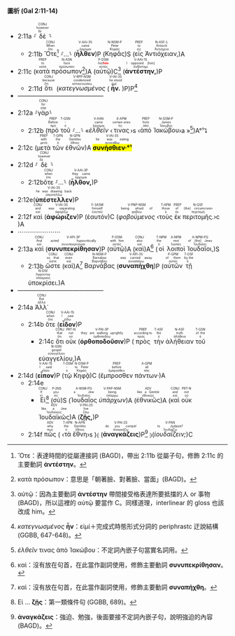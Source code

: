 #### 圖析 (Gal 2:11-14)

- 2:11a ⸉<RUBY><ruby><ruby>δὲ<rt>δέ</rt></ruby><rt>however</rt></ruby><rt>CONJ</rt></RUBY>⸊
	- 2:11b <RUBY><ruby><ruby>Ὅτε<rt>ὅτε</rt></ruby><rt>When</rt></ruby><rt>CONJ</rt></RUBY>[^1] ⸉...⸊ (<RUBY><ruby><ruby><strong>ἦλθεν</strong><rt>ἔρχομαι</rt></ruby><rt>came</rt></ruby><rt>V-AAI-3S</rt></RUBY>)P (<RUBY><ruby><ruby>Κηφᾶς<rt>Κηφᾶς</rt></ruby><rt>Peter</rt></ruby><rt>N-NSM-P</rt></RUBY>)S (<RUBY><ruby><ruby>εἰς<rt>εἰς</rt></ruby><rt>to</rt></ruby><rt>PREP</rt></RUBY> <RUBY><ruby><ruby>Ἀντιόχειαν,<rt>Ἀντιόχεια</rt></ruby><rt>Antioch</rt></ruby><rt>N-ASF-L</rt></RUBY>)A 
- 2:11c (<RUBY><ruby><ruby>κατὰ<rt>κατά</rt></ruby><rt>to</rt></ruby><rt>PREP</rt></RUBY> <RUBY><ruby><ruby>πρόσωπον<rt>πρόσωπον</rt></ruby><rt>face</rt></ruby><rt>N-ASN</rt></RUBY>[^2])A (<RUBY><ruby><ruby>αὐτῷ<rt>αὐτός</rt></ruby><rt>his⁞<strong><font color='red'>him</font></strong></rt></ruby><rt>P-DSM</rt></RUBY>)C[^3] (<RUBY><ruby><ruby><strong>ἀντέστην,</strong><rt>ἀνθίστημι</rt></ruby><rt>I opposed [him]</rt></ruby><rt>V-AAI-1S</rt></RUBY>)P
	- 2:11d<RUBY><ruby><ruby>ὅτι<rt>ὅτι</rt></ruby><rt>because</rt></ruby><rt>CONJ</rt></RUBY> (<RUBY><ruby><ruby><em>κατεγνωσμένος</em><rt>καταγινώσκω</rt></ruby><rt>condemned</rt></ruby><rt>V-RPP-NSM</rt></RUBY> (<RUBY><ruby><ruby><strong>ἦν.</strong><rt>εἰμί</rt></ruby><rt>he stood</rt></ruby><rt>V-IAI-3S</rt></RUBY>)P)P[^4]
- ——————————————
- 2:12a ⸉<RUBY><ruby><ruby>γὰρ<rt>γάρ</rt></ruby><rt>for</rt></ruby><rt>CONJ</rt></RUBY>⸊
	- 2:12b (<RUBY><ruby><ruby>πρὸ<rt>πρό</rt></ruby><rt>Before</rt></ruby><rt>PREP</rt></RUBY> <RUBY><ruby><ruby>τοῦ<rt>ὁ</rt></ruby><rt>-</rt></ruby><rt>T-GSN</rt></RUBY> ⸉...⸊ «<RUBY><ruby><ruby><em>ἐλθεῖν</em><rt>ἔρχομαι</rt></ruby><rt>came</rt></ruby><rt>V-AAN</rt></RUBY> ‹<RUBY><ruby><ruby>τινας<rt>τις</rt></ruby><rt>certain ones</rt></ruby><rt>X-APM</rt></RUBY>›s ‹<RUBY><ruby><ruby>ἀπὸ<rt>ἀπό</rt></ruby><rt>from</rt></ruby><rt>PREP</rt></RUBY> <RUBY><ruby><ruby>Ἰακώβου<rt>Ἰάκωβος</rt></ruby><rt>James</rt></ruby><rt>N-GSM-P</rt></RUBY>›a »[^5])A°¹⮧
- 2:12c (<RUBY><ruby><ruby>μετὰ<rt>μετά</rt></ruby><rt>with</rt></ruby><rt>PREP</rt></RUBY> <RUBY><ruby><ruby>τῶν<rt>ὁ</rt></ruby><rt>the</rt></ruby><rt>T-GPN</rt></RUBY> <RUBY><ruby><ruby>ἐθνῶν<rt>ἔθνος</rt></ruby><rt>Gentiles</rt></ruby><rt>N-GPN</rt></RUBY>)A <RUBY><ruby><ruby><mark><strong>συνήσθιεν·°¹</strong></mark><rt>συνεσθίω</rt></ruby><rt>he was eating</rt></ruby><rt>V-IAI-3S</rt></RUBY>
- 2:12d ⸉<RUBY><ruby><ruby>δὲ<rt>δέ</rt></ruby><rt>however</rt></ruby><rt>CONJ</rt></RUBY>⸊
	- 2:12b<RUBY><ruby><ruby>ὅτε<rt>ὅτε</rt></ruby><rt>when</rt></ruby><rt>CONJ</rt></RUBY> ⸉...⸊ (<RUBY><ruby><ruby><strong>ἦλθον,</strong><rt>ἔρχομαι</rt></ruby><rt>they came</rt></ruby><rt>V-AAI-3P</rt></RUBY>)P 
- 2:12e(<RUBY><ruby><ruby><strong>ὑπέστελλεν</strong><rt>ὑποστέλλω</rt></ruby><rt>he was drawing back</rt></ruby><rt>V-IAI-3S</rt></RUBY>)P
- 2:12f <RUBY><ruby><ruby>καὶ<rt>καί</rt></ruby><rt>and</rt></ruby><rt>CONJ</rt></RUBY> (<RUBY><ruby><ruby><strong>ἀφώριζεν</strong><rt>ἀφορίζω</rt></ruby><rt>was separating</rt></ruby><rt>V-IAI-3S</rt></RUBY>)P (<RUBY><ruby><ruby>ἑαυτόν<rt>ἑαυτοῦ</rt></ruby><rt>himself</rt></ruby><rt>F-3ASM</rt></RUBY>)C (<RUBY><ruby><ruby><em>φοβούμενος</em><rt>φοβέω</rt></ruby><rt>being afraid of</rt></ruby><rt>V-PNP-NSM</rt></RUBY> ‹<RUBY><ruby><ruby>τοὺς<rt>ὁ</rt></ruby><rt>those</rt></ruby><rt>T-APM</rt></RUBY> <RUBY><ruby><ruby>ἐκ<rt>ἐκ</rt></ruby><rt>of</rt></ruby><rt>PREP</rt></RUBY> <RUBY><ruby><ruby>περιτομῆς.<rt>περιτομή</rt></ruby><rt>[the] circumcision</rt></ruby><rt>N-GSF</rt></RUBY>›c )A
- ⋯⋯⋯⋯⋯⋯⋯
- 2:13a <RUBY><ruby><ruby>καὶ<rt>καί</rt></ruby><rt>And</rt></ruby><rt>CONJ</rt></RUBY> (<RUBY><ruby><ruby><strong>συνυπεκρίθησαν</strong><rt>συνυποκρίνομαι</rt></ruby><rt>acted hypocritically</rt></ruby><rt>V-API-3P</rt></RUBY>)P (<RUBY><ruby><ruby>αὐτῷ<rt>αὐτός</rt></ruby><rt>with him</rt></ruby><rt>P-DSM</rt></RUBY>)A (<RUBY><ruby><ruby>καὶ<rt>καί</rt></ruby><rt>also</rt></ruby><rt>CONJ</rt></RUBY>)A[^6] (<RUBY><ruby><ruby>οἱ<rt>ὁ</rt></ruby><rt>the</rt></ruby><rt>T-NPM</rt></RUBY> <RUBY><ruby><ruby>λοιποὶ<rt>λοιπός</rt></ruby><rt>rest</rt></ruby><rt>A-NPM</rt></RUBY> <RUBY><ruby><ruby>Ἰουδαῖοι,<rt>Ἰουδαῖος</rt></ruby><rt>of [the] Jews</rt></ruby><rt>A-NPM-PG</rt></RUBY>)S 
	- 2:13b <RUBY><ruby><ruby>ὥστε<rt>ὥστε</rt></ruby><rt>so that</rt></ruby><rt>CONJ</rt></RUBY> (<RUBY><ruby><ruby>καὶ<rt>καί</rt></ruby><rt>even</rt></ruby><rt>CONJ</rt></RUBY>)A[^7] <RUBY><ruby><ruby>Βαρνάβας<rt>Βαρνάβας</rt></ruby><rt>Barnabas</rt></ruby><rt>N-NSM-P</rt></RUBY> (<RUBY><ruby><ruby><strong>συναπήχθη</strong><rt>συναπάγω</rt></ruby><rt>was carried away</rt></ruby><rt>V-API-3S</rt></RUBY>)P (<RUBY><ruby><ruby>αὐτῶν<rt>αὐτός</rt></ruby><rt>of them</rt></ruby><rt>P-GPM</rt></RUBY> <RUBY><ruby><ruby>τῇ<rt>ὁ</rt></ruby><rt>by the</rt></ruby><rt>T-DSF</rt></RUBY> <RUBY><ruby><ruby>ὑποκρίσει.<rt>ὑπόκρισις</rt></ruby><rt>hypocrisy</rt></ruby><rt>N-DSF</rt></RUBY>)A
- ——————————————
- 2:14a <RUBY><ruby><ruby>Ἀλλ᾽<rt>ἀλλά</rt></ruby><rt>But</rt></ruby><rt>CONJ</rt></RUBY>
	- 2:14b <RUBY><ruby><ruby>ὅτε<rt>ὅτε</rt></ruby><rt>when</rt></ruby><rt>CONJ</rt></RUBY> (<RUBY><ruby><ruby><strong>εἶδον</strong><rt>εἴδω</rt></ruby><rt>I saw</rt></ruby><rt>V-AAI-1S</rt></RUBY>)P
		- 2:14c <RUBY><ruby><ruby>ὅτι<rt>ὅτι</rt></ruby><rt>that</rt></ruby><rt>CONJ</rt></RUBY> <RUBY><ruby><ruby>οὐκ<rt>οὐ</rt></ruby><rt>not</rt></ruby><rt>PRT-N</rt></RUBY> (<RUBY><ruby><ruby><strong>ὀρθοποδοῦσιν</strong><rt>ὀρθοποδέω</rt></ruby><rt>they are walking uprightly</rt></ruby><rt>V-PAI-3P</rt></RUBY>)P (<RUBY><ruby><ruby>πρὸς<rt>πρός</rt></ruby><rt>according to</rt></ruby><rt>PREP</rt></RUBY> <RUBY><ruby><ruby>τὴν<rt>ὁ</rt></ruby><rt>the</rt></ruby><rt>T-ASF</rt></RUBY> <RUBY><ruby><ruby>ἀλήθειαν<rt>ἀλήθεια</rt></ruby><rt>truth</rt></ruby><rt>N-ASF</rt></RUBY> <RUBY><ruby><ruby>τοῦ<rt>ὁ</rt></ruby><rt>of the</rt></ruby><rt>T-GSN</rt></RUBY> <RUBY><ruby><ruby>εὐαγγελίου,<rt>εὐαγγέλιον</rt></ruby><rt>gospel</rt></ruby><rt>N-GSN</rt></RUBY>)A 
- 2:14d (<RUBY><ruby><ruby><strong>εἶπον</strong><rt>εἶπον</rt></ruby><rt>I said</rt></ruby><rt>V-AAI-1S</rt></RUBY>)P (<RUBY><ruby><ruby>τῷ<rt>ὁ</rt></ruby><rt>-</rt></ruby><rt>T-DSM</rt></RUBY> <RUBY><ruby><ruby>Κηφᾷ<rt>Κηφᾶς</rt></ruby><rt>to Peter</rt></ruby><rt>N-DSM-P</rt></RUBY>)C (<RUBY><ruby><ruby>ἔμπροσθεν<rt>ἔμπροσθεν</rt></ruby><rt>before</rt></ruby><rt>PREP</rt></RUBY> <RUBY><ruby><ruby>πάντων·<rt>πᾶς</rt></ruby><rt>all</rt></ruby><rt>A-GPM</rt></RUBY>)A
	- 2:14e 
		- <RUBY><ruby><ruby>Εἰ<rt>εἰ</rt></ruby><rt>If</rt></ruby><rt>CONJ</rt></RUBY>[^8] (<RUBY><ruby><ruby>σὺ<rt>σύ</rt></ruby><rt>you</rt></ruby><rt>P-2NS</rt></RUBY>)S (<RUBY><ruby><ruby>Ἰουδαῖος<rt>Ἰουδαῖος</rt></ruby><rt>a Jew</rt></ruby><rt>A-NSM-PG</rt></RUBY> <RUBY><ruby><ruby><em>ὑπάρχων</em><rt>ὑπάρχω</rt></ruby><rt>being</rt></ruby><rt>V-PAP-NSM</rt></RUBY>)A (<RUBY><ruby><ruby>ἐθνικῶς<rt>ἐθνικῶς</rt></ruby><rt>like a Gentile</rt></ruby><rt>ADV</rt></RUBY>)A (<RUBY><ruby><ruby>καὶ<rt>καί</rt></ruby><rt>and</rt></ruby><rt>CONJ</rt></RUBY> <RUBY><ruby><ruby>οὐκ<rt>οὐ</rt></ruby><rt>not</rt></ruby><rt>PRT-N</rt></RUBY> <RUBY><ruby><ruby>Ἰουδαϊκῶς<rt>Ἰουδαϊκῶς</rt></ruby><rt>like a Jew</rt></ruby><rt>ADV</rt></RUBY>)A (<RUBY><ruby><ruby><strong>ζῇς,</strong><rt>ζάω</rt></ruby><rt>live</rt></ruby><rt>V-PAI-2S</rt></RUBY>)P 
	- 2:14f <RUBY><ruby><ruby>πῶς<rt>πως</rt></ruby><rt>why</rt></ruby><rt>ADV</rt></RUBY> ( ‹<RUBY><ruby><ruby>τὰ<rt>ὁ</rt></ruby><rt>the</rt></ruby><rt>T-APN</rt></RUBY> <RUBY><ruby><ruby>ἔθνη<rt>ἔθνος</rt></ruby><rt>Gentiles</rt></ruby><rt>N-APN</rt></RUBY>›s )⦇ (<RUBY><ruby><ruby><strong>ἀναγκάζεις</strong><rt>ἀναγκάζω</rt></ruby><rt>do you compel</rt></ruby><rt>V-PAI-2S</rt></RUBY>)P[^9] ⦈(<RUBY><ruby><ruby><em>ἰουδαΐζειν;</em><rt>Ἰουδαΐζω</rt></ruby><rt>to Judaize?</rt></ruby><rt>V-PAN</rt></RUBY>)C

[^1]: Ὅτε：表達時間的從屬連接詞 (BAGD)，帶出 2:11b 從屬子句，修飾 2:11c 的主要動詞 **ἀντέστην**。
[^2]: κατὰ πρόσωπον：意思是「朝著臉、對著臉、當面」(BAGD)。
[^3]: αὐτῷ：因為主要動詞 **ἀντέστην** 帶間接受格表達所要抵擋的人 or 事物 (BAGD)，所以這裡的 αὐτῷ 要當作 C。同樣道理，interlinear 的 gloss 也該改成 him。
[^4]: _κατεγνωσμένος_ **ἦν**：εἰμί＋完成式時態形式分詞的 periphrastc 迂說結構  (GGBB, 647-648)。
[^5]: _ἐλθεῖν_ τινας ἀπὸ Ἰακώβου：不定詞內嵌子句當實名詞用。
[^6]: καὶ：沒有放在句首，在此當作副詞使用，修飾主要動詞 **συνυπεκρίθησαν**。
[^7]: καὶ：沒有放在句首，在此當作副詞使用，修飾主要動詞 **συναπήχθη**。
[^8]: Εἰ ... **ζῇς**：第一類條件句 (GGBB, 689)。
[^9]: **ἀναγκάζεις**：強迫、勉強，後面要接不定詞內嵌子句，說明強迫的內容 (BAGD)。
